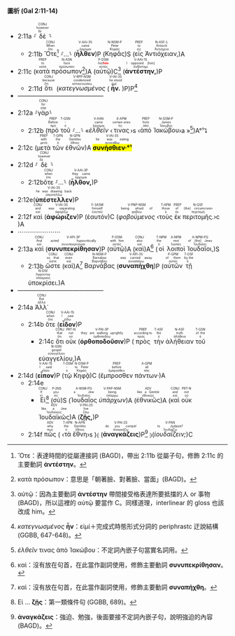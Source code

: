 #### 圖析 (Gal 2:11-14)

- 2:11a ⸉<RUBY><ruby><ruby>δὲ<rt>δέ</rt></ruby><rt>however</rt></ruby><rt>CONJ</rt></RUBY>⸊
	- 2:11b <RUBY><ruby><ruby>Ὅτε<rt>ὅτε</rt></ruby><rt>When</rt></ruby><rt>CONJ</rt></RUBY>[^1] ⸉...⸊ (<RUBY><ruby><ruby><strong>ἦλθεν</strong><rt>ἔρχομαι</rt></ruby><rt>came</rt></ruby><rt>V-AAI-3S</rt></RUBY>)P (<RUBY><ruby><ruby>Κηφᾶς<rt>Κηφᾶς</rt></ruby><rt>Peter</rt></ruby><rt>N-NSM-P</rt></RUBY>)S (<RUBY><ruby><ruby>εἰς<rt>εἰς</rt></ruby><rt>to</rt></ruby><rt>PREP</rt></RUBY> <RUBY><ruby><ruby>Ἀντιόχειαν,<rt>Ἀντιόχεια</rt></ruby><rt>Antioch</rt></ruby><rt>N-ASF-L</rt></RUBY>)A 
- 2:11c (<RUBY><ruby><ruby>κατὰ<rt>κατά</rt></ruby><rt>to</rt></ruby><rt>PREP</rt></RUBY> <RUBY><ruby><ruby>πρόσωπον<rt>πρόσωπον</rt></ruby><rt>face</rt></ruby><rt>N-ASN</rt></RUBY>[^2])A (<RUBY><ruby><ruby>αὐτῷ<rt>αὐτός</rt></ruby><rt>his⁞<strong><font color='red'>him</font></strong></rt></ruby><rt>P-DSM</rt></RUBY>)C[^3] (<RUBY><ruby><ruby><strong>ἀντέστην,</strong><rt>ἀνθίστημι</rt></ruby><rt>I opposed [him]</rt></ruby><rt>V-AAI-1S</rt></RUBY>)P
	- 2:11d<RUBY><ruby><ruby>ὅτι<rt>ὅτι</rt></ruby><rt>because</rt></ruby><rt>CONJ</rt></RUBY> (<RUBY><ruby><ruby><em>κατεγνωσμένος</em><rt>καταγινώσκω</rt></ruby><rt>condemned</rt></ruby><rt>V-RPP-NSM</rt></RUBY> (<RUBY><ruby><ruby><strong>ἦν.</strong><rt>εἰμί</rt></ruby><rt>he stood</rt></ruby><rt>V-IAI-3S</rt></RUBY>)P)P[^4]
- ——————————————
- 2:12a ⸉<RUBY><ruby><ruby>γὰρ<rt>γάρ</rt></ruby><rt>for</rt></ruby><rt>CONJ</rt></RUBY>⸊
	- 2:12b (<RUBY><ruby><ruby>πρὸ<rt>πρό</rt></ruby><rt>Before</rt></ruby><rt>PREP</rt></RUBY> <RUBY><ruby><ruby>τοῦ<rt>ὁ</rt></ruby><rt>-</rt></ruby><rt>T-GSN</rt></RUBY> ⸉...⸊ «<RUBY><ruby><ruby><em>ἐλθεῖν</em><rt>ἔρχομαι</rt></ruby><rt>came</rt></ruby><rt>V-AAN</rt></RUBY> ‹<RUBY><ruby><ruby>τινας<rt>τις</rt></ruby><rt>certain ones</rt></ruby><rt>X-APM</rt></RUBY>›s ‹<RUBY><ruby><ruby>ἀπὸ<rt>ἀπό</rt></ruby><rt>from</rt></ruby><rt>PREP</rt></RUBY> <RUBY><ruby><ruby>Ἰακώβου<rt>Ἰάκωβος</rt></ruby><rt>James</rt></ruby><rt>N-GSM-P</rt></RUBY>›a »[^5])A°¹⮧
- 2:12c (<RUBY><ruby><ruby>μετὰ<rt>μετά</rt></ruby><rt>with</rt></ruby><rt>PREP</rt></RUBY> <RUBY><ruby><ruby>τῶν<rt>ὁ</rt></ruby><rt>the</rt></ruby><rt>T-GPN</rt></RUBY> <RUBY><ruby><ruby>ἐθνῶν<rt>ἔθνος</rt></ruby><rt>Gentiles</rt></ruby><rt>N-GPN</rt></RUBY>)A <RUBY><ruby><ruby><mark><strong>συνήσθιεν·°¹</strong></mark><rt>συνεσθίω</rt></ruby><rt>he was eating</rt></ruby><rt>V-IAI-3S</rt></RUBY>
- 2:12d ⸉<RUBY><ruby><ruby>δὲ<rt>δέ</rt></ruby><rt>however</rt></ruby><rt>CONJ</rt></RUBY>⸊
	- 2:12b<RUBY><ruby><ruby>ὅτε<rt>ὅτε</rt></ruby><rt>when</rt></ruby><rt>CONJ</rt></RUBY> ⸉...⸊ (<RUBY><ruby><ruby><strong>ἦλθον,</strong><rt>ἔρχομαι</rt></ruby><rt>they came</rt></ruby><rt>V-AAI-3P</rt></RUBY>)P 
- 2:12e(<RUBY><ruby><ruby><strong>ὑπέστελλεν</strong><rt>ὑποστέλλω</rt></ruby><rt>he was drawing back</rt></ruby><rt>V-IAI-3S</rt></RUBY>)P
- 2:12f <RUBY><ruby><ruby>καὶ<rt>καί</rt></ruby><rt>and</rt></ruby><rt>CONJ</rt></RUBY> (<RUBY><ruby><ruby><strong>ἀφώριζεν</strong><rt>ἀφορίζω</rt></ruby><rt>was separating</rt></ruby><rt>V-IAI-3S</rt></RUBY>)P (<RUBY><ruby><ruby>ἑαυτόν<rt>ἑαυτοῦ</rt></ruby><rt>himself</rt></ruby><rt>F-3ASM</rt></RUBY>)C (<RUBY><ruby><ruby><em>φοβούμενος</em><rt>φοβέω</rt></ruby><rt>being afraid of</rt></ruby><rt>V-PNP-NSM</rt></RUBY> ‹<RUBY><ruby><ruby>τοὺς<rt>ὁ</rt></ruby><rt>those</rt></ruby><rt>T-APM</rt></RUBY> <RUBY><ruby><ruby>ἐκ<rt>ἐκ</rt></ruby><rt>of</rt></ruby><rt>PREP</rt></RUBY> <RUBY><ruby><ruby>περιτομῆς.<rt>περιτομή</rt></ruby><rt>[the] circumcision</rt></ruby><rt>N-GSF</rt></RUBY>›c )A
- ⋯⋯⋯⋯⋯⋯⋯
- 2:13a <RUBY><ruby><ruby>καὶ<rt>καί</rt></ruby><rt>And</rt></ruby><rt>CONJ</rt></RUBY> (<RUBY><ruby><ruby><strong>συνυπεκρίθησαν</strong><rt>συνυποκρίνομαι</rt></ruby><rt>acted hypocritically</rt></ruby><rt>V-API-3P</rt></RUBY>)P (<RUBY><ruby><ruby>αὐτῷ<rt>αὐτός</rt></ruby><rt>with him</rt></ruby><rt>P-DSM</rt></RUBY>)A (<RUBY><ruby><ruby>καὶ<rt>καί</rt></ruby><rt>also</rt></ruby><rt>CONJ</rt></RUBY>)A[^6] (<RUBY><ruby><ruby>οἱ<rt>ὁ</rt></ruby><rt>the</rt></ruby><rt>T-NPM</rt></RUBY> <RUBY><ruby><ruby>λοιποὶ<rt>λοιπός</rt></ruby><rt>rest</rt></ruby><rt>A-NPM</rt></RUBY> <RUBY><ruby><ruby>Ἰουδαῖοι,<rt>Ἰουδαῖος</rt></ruby><rt>of [the] Jews</rt></ruby><rt>A-NPM-PG</rt></RUBY>)S 
	- 2:13b <RUBY><ruby><ruby>ὥστε<rt>ὥστε</rt></ruby><rt>so that</rt></ruby><rt>CONJ</rt></RUBY> (<RUBY><ruby><ruby>καὶ<rt>καί</rt></ruby><rt>even</rt></ruby><rt>CONJ</rt></RUBY>)A[^7] <RUBY><ruby><ruby>Βαρνάβας<rt>Βαρνάβας</rt></ruby><rt>Barnabas</rt></ruby><rt>N-NSM-P</rt></RUBY> (<RUBY><ruby><ruby><strong>συναπήχθη</strong><rt>συναπάγω</rt></ruby><rt>was carried away</rt></ruby><rt>V-API-3S</rt></RUBY>)P (<RUBY><ruby><ruby>αὐτῶν<rt>αὐτός</rt></ruby><rt>of them</rt></ruby><rt>P-GPM</rt></RUBY> <RUBY><ruby><ruby>τῇ<rt>ὁ</rt></ruby><rt>by the</rt></ruby><rt>T-DSF</rt></RUBY> <RUBY><ruby><ruby>ὑποκρίσει.<rt>ὑπόκρισις</rt></ruby><rt>hypocrisy</rt></ruby><rt>N-DSF</rt></RUBY>)A
- ——————————————
- 2:14a <RUBY><ruby><ruby>Ἀλλ᾽<rt>ἀλλά</rt></ruby><rt>But</rt></ruby><rt>CONJ</rt></RUBY>
	- 2:14b <RUBY><ruby><ruby>ὅτε<rt>ὅτε</rt></ruby><rt>when</rt></ruby><rt>CONJ</rt></RUBY> (<RUBY><ruby><ruby><strong>εἶδον</strong><rt>εἴδω</rt></ruby><rt>I saw</rt></ruby><rt>V-AAI-1S</rt></RUBY>)P
		- 2:14c <RUBY><ruby><ruby>ὅτι<rt>ὅτι</rt></ruby><rt>that</rt></ruby><rt>CONJ</rt></RUBY> <RUBY><ruby><ruby>οὐκ<rt>οὐ</rt></ruby><rt>not</rt></ruby><rt>PRT-N</rt></RUBY> (<RUBY><ruby><ruby><strong>ὀρθοποδοῦσιν</strong><rt>ὀρθοποδέω</rt></ruby><rt>they are walking uprightly</rt></ruby><rt>V-PAI-3P</rt></RUBY>)P (<RUBY><ruby><ruby>πρὸς<rt>πρός</rt></ruby><rt>according to</rt></ruby><rt>PREP</rt></RUBY> <RUBY><ruby><ruby>τὴν<rt>ὁ</rt></ruby><rt>the</rt></ruby><rt>T-ASF</rt></RUBY> <RUBY><ruby><ruby>ἀλήθειαν<rt>ἀλήθεια</rt></ruby><rt>truth</rt></ruby><rt>N-ASF</rt></RUBY> <RUBY><ruby><ruby>τοῦ<rt>ὁ</rt></ruby><rt>of the</rt></ruby><rt>T-GSN</rt></RUBY> <RUBY><ruby><ruby>εὐαγγελίου,<rt>εὐαγγέλιον</rt></ruby><rt>gospel</rt></ruby><rt>N-GSN</rt></RUBY>)A 
- 2:14d (<RUBY><ruby><ruby><strong>εἶπον</strong><rt>εἶπον</rt></ruby><rt>I said</rt></ruby><rt>V-AAI-1S</rt></RUBY>)P (<RUBY><ruby><ruby>τῷ<rt>ὁ</rt></ruby><rt>-</rt></ruby><rt>T-DSM</rt></RUBY> <RUBY><ruby><ruby>Κηφᾷ<rt>Κηφᾶς</rt></ruby><rt>to Peter</rt></ruby><rt>N-DSM-P</rt></RUBY>)C (<RUBY><ruby><ruby>ἔμπροσθεν<rt>ἔμπροσθεν</rt></ruby><rt>before</rt></ruby><rt>PREP</rt></RUBY> <RUBY><ruby><ruby>πάντων·<rt>πᾶς</rt></ruby><rt>all</rt></ruby><rt>A-GPM</rt></RUBY>)A
	- 2:14e 
		- <RUBY><ruby><ruby>Εἰ<rt>εἰ</rt></ruby><rt>If</rt></ruby><rt>CONJ</rt></RUBY>[^8] (<RUBY><ruby><ruby>σὺ<rt>σύ</rt></ruby><rt>you</rt></ruby><rt>P-2NS</rt></RUBY>)S (<RUBY><ruby><ruby>Ἰουδαῖος<rt>Ἰουδαῖος</rt></ruby><rt>a Jew</rt></ruby><rt>A-NSM-PG</rt></RUBY> <RUBY><ruby><ruby><em>ὑπάρχων</em><rt>ὑπάρχω</rt></ruby><rt>being</rt></ruby><rt>V-PAP-NSM</rt></RUBY>)A (<RUBY><ruby><ruby>ἐθνικῶς<rt>ἐθνικῶς</rt></ruby><rt>like a Gentile</rt></ruby><rt>ADV</rt></RUBY>)A (<RUBY><ruby><ruby>καὶ<rt>καί</rt></ruby><rt>and</rt></ruby><rt>CONJ</rt></RUBY> <RUBY><ruby><ruby>οὐκ<rt>οὐ</rt></ruby><rt>not</rt></ruby><rt>PRT-N</rt></RUBY> <RUBY><ruby><ruby>Ἰουδαϊκῶς<rt>Ἰουδαϊκῶς</rt></ruby><rt>like a Jew</rt></ruby><rt>ADV</rt></RUBY>)A (<RUBY><ruby><ruby><strong>ζῇς,</strong><rt>ζάω</rt></ruby><rt>live</rt></ruby><rt>V-PAI-2S</rt></RUBY>)P 
	- 2:14f <RUBY><ruby><ruby>πῶς<rt>πως</rt></ruby><rt>why</rt></ruby><rt>ADV</rt></RUBY> ( ‹<RUBY><ruby><ruby>τὰ<rt>ὁ</rt></ruby><rt>the</rt></ruby><rt>T-APN</rt></RUBY> <RUBY><ruby><ruby>ἔθνη<rt>ἔθνος</rt></ruby><rt>Gentiles</rt></ruby><rt>N-APN</rt></RUBY>›s )⦇ (<RUBY><ruby><ruby><strong>ἀναγκάζεις</strong><rt>ἀναγκάζω</rt></ruby><rt>do you compel</rt></ruby><rt>V-PAI-2S</rt></RUBY>)P[^9] ⦈(<RUBY><ruby><ruby><em>ἰουδαΐζειν;</em><rt>Ἰουδαΐζω</rt></ruby><rt>to Judaize?</rt></ruby><rt>V-PAN</rt></RUBY>)C

[^1]: Ὅτε：表達時間的從屬連接詞 (BAGD)，帶出 2:11b 從屬子句，修飾 2:11c 的主要動詞 **ἀντέστην**。
[^2]: κατὰ πρόσωπον：意思是「朝著臉、對著臉、當面」(BAGD)。
[^3]: αὐτῷ：因為主要動詞 **ἀντέστην** 帶間接受格表達所要抵擋的人 or 事物 (BAGD)，所以這裡的 αὐτῷ 要當作 C。同樣道理，interlinear 的 gloss 也該改成 him。
[^4]: _κατεγνωσμένος_ **ἦν**：εἰμί＋完成式時態形式分詞的 periphrastc 迂說結構  (GGBB, 647-648)。
[^5]: _ἐλθεῖν_ τινας ἀπὸ Ἰακώβου：不定詞內嵌子句當實名詞用。
[^6]: καὶ：沒有放在句首，在此當作副詞使用，修飾主要動詞 **συνυπεκρίθησαν**。
[^7]: καὶ：沒有放在句首，在此當作副詞使用，修飾主要動詞 **συναπήχθη**。
[^8]: Εἰ ... **ζῇς**：第一類條件句 (GGBB, 689)。
[^9]: **ἀναγκάζεις**：強迫、勉強，後面要接不定詞內嵌子句，說明強迫的內容 (BAGD)。
